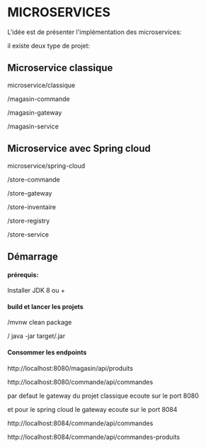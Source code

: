 # MICROSERVICES

L'idée est de présenter l'implémentation des microservices: 

il existe deux type de projet:



## Microservice classique 

microservice/classique

/magasin-commande

/magasin-gateway

/magasin-service

## Microservice avec Spring cloud

microservice/spring-cloud

/store-commande

/store-gateway

/store-inventaire

/store-registry

/store-service



## Démarrage 

#### prérequis:  

Installer JDK 8 ou + 

#### build et lancer les projets

<repertoire du projet>/mvnw clean package 

<repertoire du projet>/ java -jar target/<nom du projet>.jar 

#### Consommer les endpoints 

http://localhost:8080/magasin/api/produits

http://localhost:8080/commande/api/commandes

par defaut le gateway du projet classique ecoute sur le port 8080

et pour le spring cloud le gateway ecoute sur le port 8084

http://localhost:8084/commande/api/commandes

http://localhost:8084/commande/api/commandes-produits

